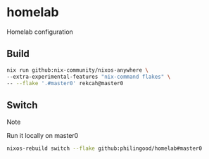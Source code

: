 # homelab

Homelab configuration

## Build

```bash
nix run github:nix-community/nixos-anywhere \
--extra-experimental-features "nix-command flakes" \
-- --flake '.#master0' rekcah@master0
```

## Switch

> [!NOTE]
> Run it locally on master0

```bash
nixos-rebuild switch --flake github:philingood/homelab#master0
```
